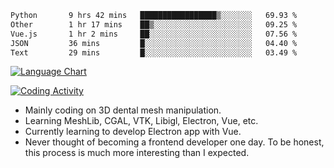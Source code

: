 <!--START_SECTION:waka-->

```txt
Python       9 hrs 42 mins   █████████████████▒░░░░░░░   69.93 %
Other        1 hr 17 mins    ██▒░░░░░░░░░░░░░░░░░░░░░░   09.25 %
Vue.js       1 hr 2 mins     ██░░░░░░░░░░░░░░░░░░░░░░░   07.56 %
JSON         36 mins         █░░░░░░░░░░░░░░░░░░░░░░░░   04.40 %
Text         29 mins         █░░░░░░░░░░░░░░░░░░░░░░░░   03.49 %
```

<!--END_SECTION:waka-->

<!--START_SECTION:waka_lang_chart_svg-->
[![Language Chart](https://wakatime.com/share/@DYPro_MIKE/13ed6aa1-fa8f-42b5-8fa7-97c58e94375f.svg)](https://wakatime.com)
<!--END_SECTION:waka_lang_chart_svg-->

<!--START_SECTION:waka_coding_activity_svg-->
[![Coding Activity](https://wakatime.com/share/@DYPro_MIKE/2224f81a-edc4-46bb-b59e-25de5147ed15.svg)](https://wakatime.com)
<!--END_SECTION:waka_coding_activity_svg-->

<!--
**0x11111111/0x11111111** is a ✨ _special_ ✨ repository because its `README.md` (this file) appears on your GitHub profile.

Here are some ideas to get you started:

- 🔭 I’m currently working on ...
- 🌱 I’m currently learning ...
- 👯 I’m looking to collaborate on ...
- 🤔 I’m looking for help with ...
- 💬 Ask me about ...
- 📫 How to reach me: ...
- 😄 Pronouns: ...
- ⚡ Fun fact: ...
-->
- Mainly coding on 3D dental mesh manipulation.
- Learning MeshLib, CGAL, VTK, Libigl, Electron, Vue, etc.
- Currently learning to develop Electron app with Vue.
- Never thought of becoming a frontend developer one day. To be honest, this process is much more interesting than I expected.
